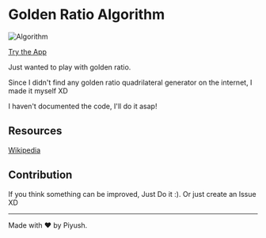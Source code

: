 # Golden Ratio Algorithm

![Algorithm](TODO)

[Try the App](https://piyushsuthar.github.io/golden-ratio-algorithm)

Just wanted to play with golden ratio.

Since I didn't find any golden ratio quadrilateral generator on the internet, I made it myself XD

I haven't documented the code, I'll do it asap!

## Resources

[Wikipedia](https://en.wikipedia.org/wiki/Golden_ratio)

## Contribution

If you think something can be improved, Just Do it :). Or just create an Issue XD

---

Made with ❤ by Piyush.
